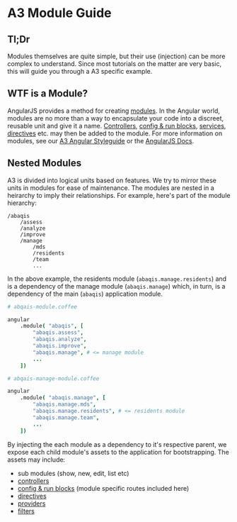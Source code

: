 # A3 Module Guide

## Tl;Dr
Modules themselves are quite simple, but their use (injection) can be more complex to understand. Since most tutorials on the matter are very basic, this will guide you through a A3 specific example.

## WTF is a Module?
AngularJS provides a method for creating [modules](https://docs.angularjs.org/guide/module). In the Angular world, modules are no more than a way to encapsulate your code into a discreet, reusable unit and give it a name. [Controllers](https://docs.angularjs.org/guide/controller), [config & run blocks](https://docs.angularjs.org/guide/module#module-loading-dependencies), [services](https://docs.angularjs.org/guide/services), [directives](https://docs.angularjs.org/guide/directive) etc. may then be added to the module. For more information on modules, see our [A3 Angular Styleguide](https://github.com/GitHubAdmin/abaqis3/blob/master/angular-styleguide.md#modules) or the [AngularJS Docs](https://docs.angularjs.org/guide/module).

## Nested Modules
A3 is divided into logical units based on features. We try to mirror these units in modules for ease of maintenance. The modules are nested in a heirarchy to imply their relationships. For example, here's part of the module hierarchy:

```
/abaqis
    /assess
    /analyze
    /improve
    /manage
        /mds
        /residents
        /team
        ...
```
In the above example, the residents module (`abaqis.manage.residents`) and is a dependency of the manage module (`abaqis.manage`) which, in turn, is a dependency of the main (`abaqis`) application module. 

```coffeescript
# abqais-module.coffee

angular
    .module( "abaqis", [
        "abaqis.assess",
        "abaqis.analyze",
        "abaqis.improve",
        "abaqis.manage", # <= manage module
        ...
    ])
```

```coffeescript
# abqais-manage-module.coffee

angular
    .module( "abaqis.manage", [
        "abaqis.manage.mds",
        "abaqis.manage.residents", # <= residents module
        "abaqis.manage.team",
        ...
    ])
```

By injecting the each module as a dependency to it's respective parent, we expose each child module's assets to the application for bootstrapping. The assets may include:

- sub modules (show, new, edit, list etc)
- [controllers](https://docs.angularjs.org/guide/controller)
- [config & run blocks](https://docs.angularjs.org/guide/module#module-loading-dependencies) (module specific routes included here)
- [directives](https://docs.angularjs.org/guide/directive)
- [providers](https://docs.angularjs.org/guide/providers)
- [filters](https://docs.angularjs.org/guide/filter)
